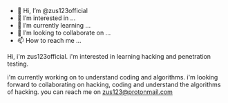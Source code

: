 - 👋 Hi, I’m @zus123official
- 👀 I’m interested in ...
- 🌱 I’m currently learning ...
- 💞️ I’m looking to collaborate on ...
- 📫 How to reach me ...

<!---
zus123official/zus123official is a ✨ special ✨ repository because its `README.md` (this file) appears on your GitHub profile.
You can click the Preview link to take a look at your changes.
--->Hi, i'm zus123official. i'm interested in learning hacking and penetration testing. 
i'm currently working on to understand coding and algorithms.
i'm looking forward to collaborating on hacking, coding and understand the algorithms of hacking.
you can reach me on zus123@protonmail.com

